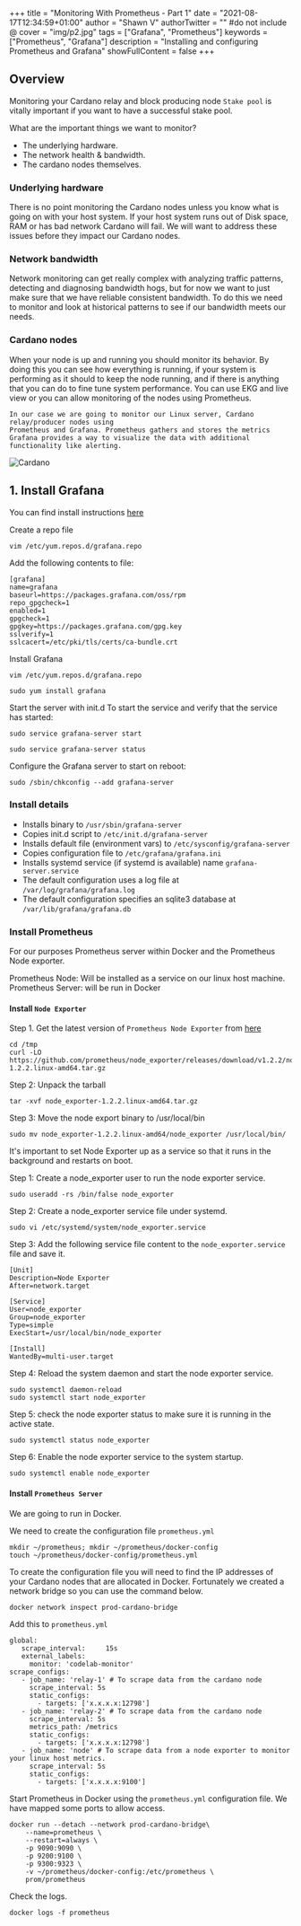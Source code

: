 +++
title = "Monitoring With Prometheus - Part 1"
date = "2021-08-17T12:34:59+01:00"
author = "Shawn V"
authorTwitter = "" #do not include @
cover = "img/p2.jpg"
tags = ["Grafana", "Prometheus"]
keywords = ["Prometheus", "Grafana"]
description = "Installing and configuring Prometheus and Grafana"
showFullContent = false
+++

## Overview

Monitoring your Cardano relay and block producing node `Stake pool` is vitally important if you want to have a successful stake pool.

What are the important things we want to monitor?

- The underlying hardware.
- The network health & bandwidth.
- The cardano nodes themselves.

### Underlying hardware

There is no point monitoring the Cardano nodes unless you know what is going on with your host system. If your host system runs out of Disk space, RAM or has bad network Cardano will fail.
We will want to address these issues before they impact our Cardano nodes.

### Network bandwidth

Network monitoring can get really complex with analyzing traffic patterns, detecting and diagnosing bandwidth hogs, but for now we want to just make sure that we have reliable consistent bandwidth. To do this we need to monitor and look at historical patterns to see if our bandwidth meets our needs.

### Cardano nodes

When your node is up and running you should monitor its behavior. By doing this you can see how everything is running, if your system is performing as it should to keep the node running, and if there is anything that you can do to fine tune system performance.
You can use EKG and live view or you can allow monitoring of the nodes using Prometheus.

    In our case we are going to monitor our Linux server, Cardano relay/producer nodes using 
    Prometheus and Grafana. Prometheus gathers and stores the metrics
    Grafana provides a way to visualize the data with additional functionality like alerting.

![Cardano](/img/monitoring.png)

## 1. Install Grafana

You can find install instructions [here](https://grafana.com/docs/grafana/latest/installation/rpm/)

Create a repo file

```shell
vim /etc/yum.repos.d/grafana.repo
```

Add the following contents to file:

```shell
[grafana]
name=grafana
baseurl=https://packages.grafana.com/oss/rpm
repo_gpgcheck=1
enabled=1
gpgcheck=1
gpgkey=https://packages.grafana.com/gpg.key
sslverify=1
sslcacert=/etc/pki/tls/certs/ca-bundle.crt
```

Install Grafana

```shell
vim /etc/yum.repos.d/grafana.repo
```

```shell
sudo yum install grafana
```

Start the server with init.d
To start the service and verify that the service has started:

```shell
sudo service grafana-server start
```

```shell
sudo service grafana-server status
```

Configure the Grafana server to start on reboot:

```shell
sudo /sbin/chkconfig --add grafana-server
```

### Install details

- Installs binary to `/usr/sbin/grafana-server`
- Copies init.d script to `/etc/init.d/grafana-server`
- Installs default file (environment vars) to `/etc/sysconfig/grafana-server`
- Copies configuration file to `/etc/grafana/grafana.ini`
- Installs systemd service (if systemd is available) name `grafana-server.service`
- The default configuration uses a log file at `/var/log/grafana/grafana.log`
- The default configuration specifies an sqlite3 database at `/var/lib/grafana/grafana.db`

### Install Prometheus

For our purposes Prometheus server within Docker and the Prometheus Node exporter.

Prometheus Node: Will be installed as a service on our linux host machine.
Prometheus Server: will be run in Docker

#### Install `Node Exporter`

Step 1. Get the latest version of `Prometheus Node Exporter` from [here](https://prometheus.io/download/)
````shell
cd /tmp
curl -LO https://github.com/prometheus/node_exporter/releases/download/v1.2.2/node_exporter-1.2.2.linux-amd64.tar.gz
````

Step 2: Unpack the tarball
````shell
tar -xvf node_exporter-1.2.2.linux-amd64.tar.gz
````

Step 3: Move the node export binary to /usr/local/bin
````shell
sudo mv node_exporter-1.2.2.linux-amd64/node_exporter /usr/local/bin/
````

It's important to set Node Exporter up as a service so that it runs in the background and restarts on boot.

Step 1: Create a node_exporter user to run the node exporter service.
````shell
sudo useradd -rs /bin/false node_exporter
````

Step 2: Create a node_exporter service file under systemd.
````shell
sudo vi /etc/systemd/system/node_exporter.service
````

Step 3: Add the following service file content to the `node_exporter.service` file and save it.
````shell
[Unit]
Description=Node Exporter
After=network.target

[Service]
User=node_exporter
Group=node_exporter
Type=simple
ExecStart=/usr/local/bin/node_exporter

[Install]
WantedBy=multi-user.target
````

Step 4: Reload the system daemon and start the node exporter service.
````shell
sudo systemctl daemon-reload
sudo systemctl start node_exporter
````

Step 5: check the node exporter status to make sure it is running in the active state.
````shell
sudo systemctl status node_exporter
````

Step 6: Enable the node exporter service to the system startup.
````shell
sudo systemctl enable node_exporter
````

#### Install `Prometheus Server`

We are going to run in Docker.

We need to create the configuration file `prometheus.yml`

```shell
mkdir ~/prometheus; mkdir ~/prometheus/docker-config
touch ~/prometheus/docker-config/prometheus.yml
```

To create the configuration file you will need to find the IP addresses of your Cardano nodes that are allocated in Docker. Fortunately we created a network bridge so you can use the command below.

```shell
docker network inspect prod-cardano-bridge
```

Add this to `prometheus.yml`
````shell
global:
   scrape_interval:     15s
   external_labels:
     monitor: 'codelab-monitor'
scrape_configs:
   - job_name: 'relay-1' # To scrape data from the cardano node
     scrape_interval: 5s
     static_configs:
       - targets: ['x.x.x.x:12798']
   - job_name: 'relay-2' # To scrape data from the cardano node
     scrape_interval: 5s
     metrics_path: /metrics
     static_configs:
       - targets: ['x.x.x.x:12798']
   - job_name: 'node' # To scrape data from a node exporter to monitor your linux host metrics.
     scrape_interval: 5s
     static_configs:
       - targets: ['x.x.x.x:9100']
````

Start Prometheus in Docker using the `prometheus.yml` configuration file. We have mapped some ports to allow access.

````shell
docker run --detach --network prod-cardano-bridge\
    --name=prometheus \
    --restart=always \
    -p 9090:9090 \
    -p 9200:9100 \
    -p 9300:9323 \
    -v ~/prometheus/docker-config:/etc/prometheus \
    prom/prometheus
````

Check the logs.
````shell
docker logs -f prometheus
````
